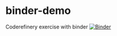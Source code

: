# binder-demo
Coderefinery exercise with binder
[![Binder](https://mybinder.org/badge_logo.svg)](https://mybinder.org/v2/gh/FraGard/binder-demo/HEAD)
